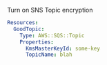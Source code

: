 
Turn on SNS Topic encryption

```yaml
Resources:
  GoodTopic:
    Type: AWS::SQS::Topic
    Properties:
      KmsMasterKeyId: some-key
      TopicName: blah
```


